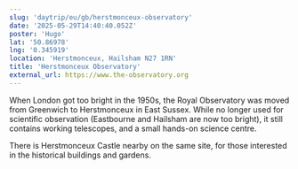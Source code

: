```yaml
---
slug: 'daytrip/eu/gb/herstmonceux-observatory'
date: '2025-05-29T14:40:40.052Z'
poster: 'Hugo'
lat: '50.86978'
lng: '0.345919'
location: 'Herstmonceux, Hailsham N27 1RN'
title: 'Herstmonceux Observatory'
external_url: https://www.the-observatory.org
---
```

When London got too bright in the 1950s, the Royal Observatory was moved from Greenwich to Herstmonceux in East Sussex. While no longer used for scientific observation (Eastbourne and Hailsham are now too bright), it still contains working telescopes, and a small hands-on science centre.

There is Herstmonceux Castle nearby on the same site, for those interested in the historical buildings and gardens.